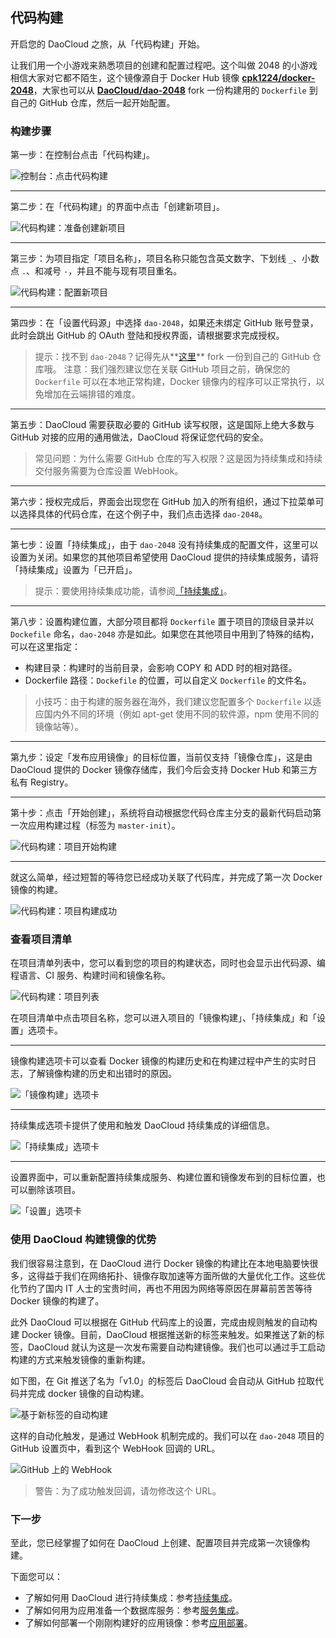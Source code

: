 ## 代码构建

开启您的 DaoCloud 之旅，从「代码构建」开始。

让我们用一个小游戏来熟悉项目的创建和配置过程吧。这个叫做 2048 的小游戏相信大家对它都不陌生，这个镜像源自于 Docker Hub 镜像 **[cpk1224/docker-2048](https://registry.hub.docker.com/u/cpk1224/docker-2048/)**，大家也可以从 **[DaoCloud/dao-2048](https://github.com/DaoCloud/dao-2048/)** fork 一份构建用的 `Dockerfile` 到自己的 GitHub 仓库，然后一起开始配置。

<!-- TODO: 添加至术语表：代码仓库、GitHub -->

### 构建步骤

第一步：在控制台点击「代码构建」。

![控制台：点击代码构建](/img/screenshots/features/build-flows/dashboard.png)

---

第二步：在「代码构建」的界面中点击「创建新项目」。

![代码构建：准备创建新项目](/img/screenshots/features/build-flows/build-flows-index.png)

---

第三步：为项目指定「项目名称」，项目名称只能包含英文数字、下划线 `_`、小数点 `.`、和减号 `-`，并且不能与现有项目重名。

![代码构建：配置新项目](/img/screenshots/features/build-flows/new.png)

---

第四步：在「设置代码源」中选择 `dao-2048`，如果还未绑定 GitHub 账号登录，此时会跳出 GitHub 的 OAuth 登陆和授权界面，请根据要求完成授权。

> 提示：找不到 `dao-2048`？记得先从**[这里](https://github.com/DaoCloud/dao-2048/)** fork 一份到自己的 GitHub 仓库哦。
> 注意：我们强烈建议您在关联 GitHub 项目之前，确保您的 `Dockerfile` 可以在本地正常构建，Docker 镜像内的程序可以正常执行，以免增加在云端排错的难度。

---

第五步：DaoCloud 需要获取必要的 GitHub 读写权限，这是国际上绝大多数与 GitHub 对接的应用的通用做法，DaoCloud 将保证您代码的安全。

> 常见问题：为什么需要 GitHub 仓库的写入权限？这是因为持续集成和持续交付服务需要为仓库设置 WebHook。

---

<!-- TODO: 添加至术语表：持续集成、持续交付 -->

第六步：授权完成后，界面会出现您在 GitHub 加入的所有组织，通过下拉菜单可以选择具体的代码仓库，在这个例子中，我们点击选择 `dao-2048`。

---

第七步：设置「持续集成」，由于 `dao-2048` 没有持续集成的配置文件，这里可以设置为关闭。如果您的其他项目希望使用 DaoCloud 提供的持续集成服务，请将「持续集成」设置为「已开启」。

> 提示：要使用持续集成功能，请参阅[「持续集成」](continuous-integration/README.md)。

---

第八步：设置构建位置，大部分项目都将 `Dockerfile` 置于项目的顶级目录并以 `Dockefile` 命名，`dao-2048` 亦是如此。如果您在其他项目中用到了特殊的结构，可以在这里指定：

* 构建目录：构建时的当前目录，会影响 COPY 和 ADD 时的相对路径。
* Dockerfile 路径：`Dockefile` 的位置，可以自定义 `Dockerfile` 的文件名。

> 小技巧：由于构建的服务器在海外，我们建议您配置多个 `Dockerfile` 以适应国内外不同的环境（例如 apt-get 使用不同的软件源，npm 使用不同的镜像站等）。

---

第九步：设定「发布应用镜像」的目标位置，当前仅支持「镜像仓库」，这是由 DaoCloud 提供的 Docker 镜像存储库，我们今后会支持 Docker Hub 和第三方私有 Registry。

---

第十步：点击「开始创建」，系统将自动根据您代码仓库主分支的最新代码启动第一次应用构建过程（标签为 `master-init`）。

![代码构建：项目开始构建](/img/screenshots/features/build-flows/build-start.png)

---

就这么简单，经过短暂的等待您已经成功关联了代码库，并完成了第一次 Docker 镜像的构建。

![代码构建：项目构建成功](/img/screenshots/features/build-flows/build-success.png)

### 查看项目清单

在项目清单列表中，您可以看到您的项目的构建状态，同时也会显示出代码源、编程语言、CI 服务、构建时间和镜像名称。

![代码构建：项目列表](/img/screenshots/features/build-flows/build-flows-index-with-project.png)

在项目清单中点击项目名称，您可以进入项目的「镜像构建」、「持续集成」和「设置」选项卡。

---

镜像构建选项卡可以查看 Docker 镜像的构建历史和在构建过程中产生的实时日志，了解镜像构建的历史和出错时的原因。

![「镜像构建」选项卡](/img/screenshots/features/build-flows/build-history.png)

---

持续集成选项卡提供了使用和触发 DaoCloud 持续集成的详细信息。

![「持续集成」选项卡](/img/screenshots/features/build-flows/build-ci.png)

---

设置界面中，可以重新配置持续集成服务、构建位置和镜像发布到的目标位置，也可以删除该项目。

![「设置」选项卡](/img/screenshots/features/build-flows/build-settings.png)

### 使用 DaoCloud 构建镜像的优势

我们很容易注意到，在 DaoCloud 进行 Docker 镜像的构建比在本地电脑要快很多，这得益于我们在网络拓扑、镜像存取加速等方面所做的大量优化工作。这些优化节约了国内 IT 人士的宝贵时间，再也不用因为网络等原因在屏幕前苦苦等待 Docker 镜像的构建了。

<!-- TODO: 添加至术语表：标签 -->

此外 DaoCloud 可以根据在 GitHub 代码库上的设置，完成由规则触发的自动构建 Docker 镜像。目前，DaoCloud 根据推送新的标签来触发。如果推送了新的标签，DaoCloud 就认为这是一次发布需要自动构建镜像。我们也可以通过手工启动构建的方式来触发镜像的重新构建。

如下图，在 Git 推送了名为「v1.0」的标签后 DaoCloud 会自动从 GitHub 拉取代码并完成 docker 镜像的自动构建。

![基于新标签的自动构建](/img/screenshots/features/build-flows/tagging.png)

这样的自动化触发，是通过 WebHook 机制完成的。我们可以在 `dao-2048` 项目的 GitHub 设置页中，看到这个 WebHook 回调的 URL。

![GitHub 上的 WebHook](/img/screenshots/features/build-flows/webhook.png)

> 警告：为了成功触发回调，请勿修改这个 URL。

### 下一步

至此，您已经掌握了如何在 DaoCloud 上创建、配置项目并完成第一次镜像构建。

下面您可以：

* 了解如何用 DaoCloud 进行持续集成：参考[持续集成](continuous-integration/README.md)。
* 了解如何用为应用准备一个数据库服务：参考[服务集成](services.md)。
* 了解如何部署一个刚刚构建好的应用镜像：参考[应用部署](deployment.md)。
